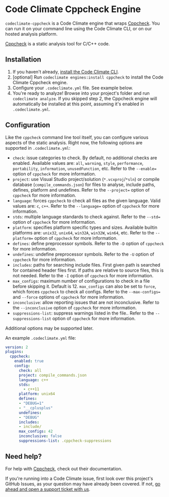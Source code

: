 # Code Climate Cppcheck Engine

`codeclimate-cppcheck` is a Code Climate engine that wraps [Cppcheck][cppcheck].
You can run it on your command line using the Code Climate CLI, or on our
hosted analysis platform.

[Cppcheck][cppcheck] is a static analysis tool for C/C++ code.

## Installation

1. If you haven't already, [install the Code Climate CLI][codeclimate-cli].
2. [optional] Run `codeclimate engines:install cppcheck` to install the Code
   Climate Cppcheck engine.
3. Configure your `.codeclimate.yml` file. See example below.
4. You're ready to analyze! Browse into your project's folder and run
   `codeclimate analyze`. If you skipped step 2, the Cppcheck engine will
   automatically be installed at this point, assuming it's enabled in
   `.codeclimate.yml`.

## Configuration

Like the `cppcheck` command line tool itself, you can configure various
aspects of the static analysis. Right now, the following options are supported
in `.codeclimate.yml`:

* `check`: issue categories to check. 
  By default, no additional checks are enabled.
  Available values are: `all`, `warning`, `style`, `performance`, `portability`,
  `information`, `unusedFunction`, etc.
  Refer to the `--enable=` option of `cppcheck` for more information.
* `project`: use Visual Studio project/solution (`*.vcxproj`/`*sln`) or compile
  database (`compile_commands.json`) for files to analyse, include paths,
  defines, platform and undefines.
  Refer to the `--project=` option of `cppcheck` for more information.
* `language`: forces `cppcheck` to check all files as the given language.
  Valid values are: `c`, `c++`.
  Refer to the `--language=` option of `cppcheck` for more information.
* `stds`: multiple language standards to check against.
  Refer to the `--std=` option of `cppcheck` for more information.
* `platform`: specifies platform specific types and sizes. Available builtin
  platforms are: `unix32`, `unix64`, `win32A`, `win32W`, `win64`, etc.
  Refer to the `--platform=` option of `cppcheck` for more information.
* `defines`: define preprocessor symbols.
  Refer to the `-D` option of `cppcheck` for more information.
* `undefines`: undefine preprocessor symbols.
  Refer to the `-U` option of `cppcheck` for more information.
* `includes`: paths for searching include files. First given path is searched
  for contained header files first. If paths are relative to source files,
  this is not needed.
  Refer to the `-I` option of `cppcheck` for more information.
* `max_configs`: maximum number of configurations to check in a file before
  skipping it. Default is 12. `max_configs` can also be set to `force`, which
  forces `cppcheck` to check all configs.
  Refer to the `--max-configs=` and `--force` options of `cppcheck` for more
  information.
* `inconclusive`: allow reporting issues that are not inconclusive.
  Refer to the `--inconclusive` option of `cppcheck` for more information.
* `suppressions-list`: suppress warnings listed in the file..
  Refer to the `--suppressions-list` option of `cppcheck` for more information.

Additional options may be supported later.

An example `.codeclimate.yml` file:

```yaml
version: 2
plugins:
  cppcheck:
    enabled: true
    config:
      check: all
      project: compile_commands.json
      language: c++
      stds:
        - c++11
      platform: unix64
      defines:
      - "DEBUG=1"
      - "__cplusplus"
      undefines:
      - "DEBUG"
      includes:
      - include/
      max_configs: 42
      inconclusive: false
      suppressions-list: .cppcheck-suppressions
```

## Need help?

For help with [Cppcheck][cppcheck], check out their documentation.

If you're running into a Code Climate issue, first look over this project's
GitHub Issues, as your question may have already been covered.
If not, [go ahead and open a support ticket with us][codeclimate-help].

[cppcheck]: http://cppcheck.sourceforge.net/
[codeclimate-cli]: https://github.com/codeclimate/codeclimate
[codeclimate-help]: https://codeclimate.com/help
